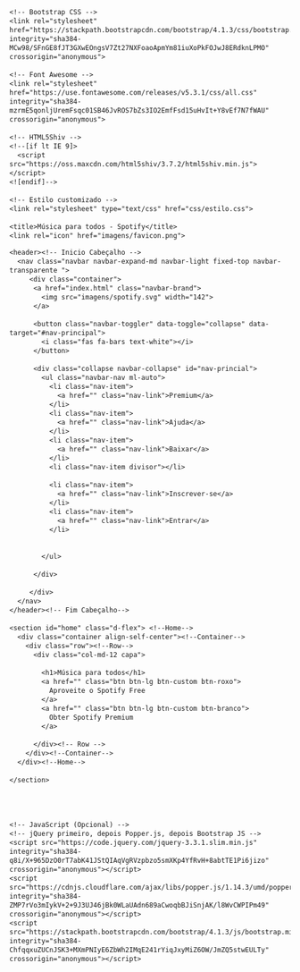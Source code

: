 <!DOCTYPE html>
<html lang="pt-br">
  <head>
    <!-- Meta tags Obrigatórias -->
    <meta charset="utf-8">
    <meta name="viewport" content="width=device-width, initial-scale=1, shrink-to-fit=no">

    <!-- Bootstrap CSS -->
    <link rel="stylesheet" href="https://stackpath.bootstrapcdn.com/bootstrap/4.1.3/css/bootstrap.min.css" integrity="sha384-MCw98/SFnGE8fJT3GXwEOngsV7Zt27NXFoaoApmYm81iuXoPkFOJwJ8ERdknLPMO" crossorigin="anonymous">

    <!-- Font Awesome -->
    <link rel="stylesheet" href="https://use.fontawesome.com/releases/v5.3.1/css/all.css" integrity="sha384-mzrmE5qonljUremFsqc01SB46JvROS7bZs3IO2EmfFsd15uHvIt+Y8vEf7N7fWAU" crossorigin="anonymous">

    <!-- HTML5Shiv -->
    <!--[if lt IE 9]>
      <script src="https://oss.maxcdn.com/html5shiv/3.7.2/html5shiv.min.js"></script>
    <![endif]-->

    <!-- Estilo customizado -->
    <link rel="stylesheet" type="text/css" href="css/estilo.css">

    <title>Música para todos - Spotify</title>
    <link rel="icon" href="imagens/favicon.png">
  </head>
  <body>
    
    <header><!-- Inicio Cabeçalho -->
      <nav class="navbar navbar-expand-md navbar-light fixed-top navbar-transparente ">
         <div class="container">
          <a href="index.html" class="navbar-brand">
            <img src="imagens/spotify.svg" width="142">
          </a>

          <button class="navbar-toggler" data-toggle="collapse" data-target="#nav-principal">
            <i class="fas fa-bars text-white"></i>
          </button>

          <div class="collapse navbar-collapse" id="nav-princial">
            <ul class="navbar-nav ml-auto">
              <li class="nav-item">
                <a href="" class="nav-link">Premium</a>
              </li>
              <li class="nav-item">
                <a href="" class="nav-link">Ajuda</a>
              </li>
              <li class="nav-item">
                <a href="" class="nav-link">Baixar</a>
              </li>
              <li class="nav-item divisor"></li>

              <li class="nav-item">
                <a href="" class="nav-link">Inscrever-se</a>
              </li>
              <li class="nav-item">
                <a href="" class="nav-link">Entrar</a>
              </li>


            </ul>

          </div>

         </div>
      </nav>
    </header><!-- Fim Cabeçalho-->

    <section id="home" class="d-flex"> <!--Home-->
      <div class="container align-self-center"><!--Container-->
        <div class="row"><!--Row-->
          <div class="col-md-12 capa">

            <h1>Música para todos</h1>
            <a href="" class="btn btn-lg btn-custom btn-roxo">
              Aproveite o Spotify Free
            </a>
            <a href="" class="btn btn-lg btn-custom btn-branco">
              Obter Spotify Premium
            </a>

          </div><!-- Row -->
        </div><!--Container-->
      </div><!--Home-->

    </section>
   
    
   

    <!-- JavaScript (Opcional) -->
    <!-- jQuery primeiro, depois Popper.js, depois Bootstrap JS -->
    <script src="https://code.jquery.com/jquery-3.3.1.slim.min.js" integrity="sha384-q8i/X+965DzO0rT7abK41JStQIAqVgRVzpbzo5smXKp4YfRvH+8abtTE1Pi6jizo" crossorigin="anonymous"></script>
    <script src="https://cdnjs.cloudflare.com/ajax/libs/popper.js/1.14.3/umd/popper.min.js" integrity="sha384-ZMP7rVo3mIykV+2+9J3UJ46jBk0WLaUAdn689aCwoqbBJiSnjAK/l8WvCWPIPm49" crossorigin="anonymous"></script>
    <script src="https://stackpath.bootstrapcdn.com/bootstrap/4.1.3/js/bootstrap.min.js" integrity="sha384-ChfqqxuZUCnJSK3+MXmPNIyE6ZbWh2IMqE241rYiqJxyMiZ6OW/JmZQ5stwEULTy" crossorigin="anonymous"></script>
  </body>
</html>
